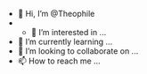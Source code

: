 - 👋 Hi, I’m @Theophile
- - 👀 I’m interested in ...
- 🌱 I’m currently learning ...
- 💞️ I’m looking to collaborate on ...
- 📫 How to reach me ...

<!---
Elnadsat/Elnadsat is a ✨ special ✨ repository because its `README.md` (this file) appears on your GitHub profile.
You can click the Preview link to take a look at your changes.
--->
